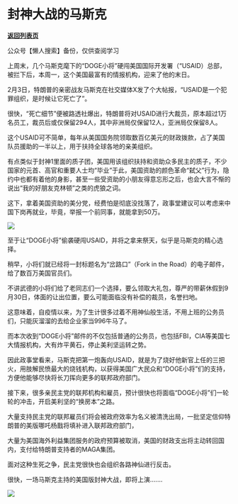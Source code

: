 # 封神大战的马斯克

[**返回列表页**](/gzh/政事堂2019)

公众号【懒人搜索】备份，仅供查阅学习

上周末，几个马斯克麾下的“DOGE小将”硬闯美国国际开发署（“USAID）总部，被拦下后，本周一，这个美国最富有的情报机构，迎来了他的末日。

2月3日，特朗普的亲密战友马斯克在社交媒体X发了个大帖报，“USAID是一个犯罪组织，是时候让它死亡了”。

很快，“死亡细节”便被路透社爆出，特朗普将对USAID进行大裁员，原本超过1万名员工，裁员后或仅保留294人，其中非洲局仅保留12人，亚洲局仅保留8人。

这个USAID可不简单，每年从美国国务院领取数百亿美元的财政拨款，占了美国队员援助的一半以上，用于扶持全球各地的亲美组织。

有点类似于封神1里面的质子团，美国用该组织扶持和资助众多民主的质子，不少国家的元首、高官和重要人士均“毕业”于此，美国资助的颜色革命“弑父”行为，隐约中也都有着他的身影，甚至一些受资助的小朋友得意忘形之后，也会大言不惭的说出“我的好朋友克林顿”之类的虎狼之词。

这下，拿着美国资助的美分党，经费怕是彻底没找落了，政事堂建议可以考虑来中国下岗再就业，毕竟，举报一个前同事，就能拿到50万。

![](https://mmbiz.qpic.cn/mmbiz_jpg/rxhS23yu8cPyHOjVy05rr9oiaEeZSYT027ajwoR43DAIMtuMBLG32YGHEZzVWCwF2Ze8wicAjslReOxgY07SVO4A/640?wx_fmt=jpeg&from;=appmsg)

至于让“DOGE小将”偷袭硬闯USAID，并将之拿来祭天，似乎是马斯克的精心选择。

稍早，小将们就已经将一封标题名为“岔路口”（Fork in the Road）的电子邮件，给了数百万美国官员们。

不讲武德的小将们给了老同志们一个选择，要么领取大礼包，尊严的带薪休假到9月30日，体面的让出位置，要么可能面临没有补偿的裁员，名誉扫地。

这意味着，自疫情以来，为了生计很多过着不用神仙般生活，不用上班的公务员们，只能灰溜溜的去给企业家当996牛马了。

而本次收到“DOGE小将”邮件的不仅包括普通的公务员，也包括FBI，CIA等美国七大情报机构，大有炸平黄石，停止美利坚运转之势。

因此政事堂看来，马斯克把第一炮轰向USAID，就是为了烧好他新官上任的三把火，用肢解民愤最大的烧钱机构，以获得美国广大民众和“DOGE小将”们的支持，方便他能够尽快将长刀挥向更多的联邦政府部门。

接下来，很多亲民主党的联邦机构和雇员，预计很快也将面临“DOGE小将”们一轮轮的冲击，开启美利坚的“换房本”之路。

大量支持民主党的联邦雇员们将会被政府效率为名义被清洗出局，一批坚定信仰特朗普的美版哪吒杨戬将填补进入联邦政府部门，

大量为美国海外利益集团服务的政府预算被取消，美国的财政支出将主动转回国内，支付给特朗普支持者的MAGA集团。

面对这种生死之争，民主党很快也会组织各路神仙进行反击。  

很快，一场马斯克主持的美国版封神大战，即将上演.......

![](https://mmbiz.qpic.cn/mmbiz_jpg/rxhS23yu8cPyHOjVy05rr9oiaEeZSYT02JtcKdLVnu9GfQRfJaFenEaiae779AjWlWPsrE6d7LiaoA3WPDTS92vtQ/640?wx_fmt=jpeg&from;=appmsg)

